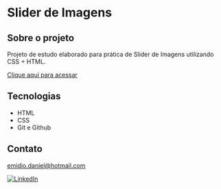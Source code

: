 # Slider de Imagens

## Sobre o projeto
Projeto de estudo elaborado para prática de Slider de Imagens utilizando CSS + HTML.

[Clique aqui para acessar](https://danielemidio1988.github.io/Slider-de-Imagens/)

## Tecnologias

- HTML
- CSS
- Git e Github

## Contato

emidio.daniel@hotmail.com

[![LinkedIn](https://img.shields.io/badge/LinkedIn-0077B5?style=for-the-badge&logo=linkedin&logoColor=white)](https://www.linkedin.com/in/danielemidio1988/)
